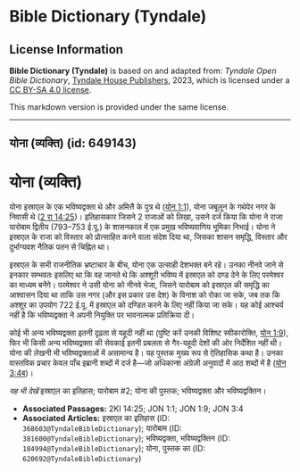 # Bible Dictionary (Tyndale)

## License Information

**Bible Dictionary (Tyndale)** is based on and adapted from: _Tyndale Open Bible Dictionary_, [Tyndale House Publishers](https://tyndaleopenresources.com/), 2023, which is licensed under a [CC BY-SA 4.0 license](https://creativecommons.org/licenses/by-sa/4.0/legalcode.en).

This markdown version is provided under the same license.



--------------------------------

## योना (व्यक्ति) (id: 649143)

योना (व्यक्ति)
==============

योना इस्राएल के एक भविष्यद्वक्ता थे और अमित्तै के पुत्र थे ([योन 1:1](https://ref.ly/Jonah1:1)), योना जबूलून के गथेपेर नगर के निवासी थे ([2 रा 14:25](https://ref.ly/2Kgs14:25))। इतिहासकार जिसने 2 राजाओं को लिखा, उसने दर्ज किया कि योना ने राजा यारोबाम द्वितीय (793–753 ई.पू.) के शासनकाल में एक प्रमुख भविष्यवाणिय भूमिका निभाई। योना ने इस्राएल के राजा को विस्तार को प्रोत्साहित करने वाला संदेश दिया था, जिसका शासन समृद्धि, विस्तार और दुर्भाग्यवश नैतिक पतन से चिह्नित था।

इस्राएल के सभी राजनीतिक भ्रष्टाचार के बीच, योना एक उत्साही देशभक्त बने रहे। उनका नीनवे जाने से इनकार सम्भवतः इसलिए था कि वह जानते थे कि अश्शूरी भविष्य में इस्राएल को दण्ड देने के लिए परमेश्वर का माध्यम बनेंगे। परमेश्वर ने उसी योना को नीनवे भेजा, जिसने यारोबाम को इस्राएल की समृद्धि का आश्वासन दिया था ताकि उस नगर (और इस प्रकार उस देश) के विनाश को रोका जा सके, जब तक कि अश्शूर का उपयोग 722 ई.पू. में इस्राएल को दण्डित करने के लिए नहीं किया जा सके। यह कोई आश्चर्य नहीं है कि भविष्यद्वक्ता ने अपनी नियुक्ति पर भावनात्मक प्रतिक्रिया दी।

कोई भी अन्य भविष्यद्वक्ता इतनी दृढ़ता से यहूदी नहीं था (पुष्टि करें उनकी विशिष्ट स्वीकारोक्ति, [योन 1:9](https://ref.ly/Jonah1:9)), फिर भी किसी अन्य भविष्यद्वक्ता की सेवकाई इतनी प्रबलता से गैर\-यहूदी देशों की ओर निर्देशित नहीं थी। योना की लेखनी भी भविष्यद्वक्ताओं में असामान्य है। यह पुस्तक मुख्य रूप से ऐतिहासिक कथा है। उनका वास्तविक प्रचार केवल पाँच इब्रानी शब्दों में दर्ज है—जो अधिकान्श अंग्रेज़ी अनुवादों में आठ शब्दों में है ([योन 3:4ब](https://ref.ly/Jonah3:4))।

*यह भी देखें* इस्राएल का इतिहास; यारोबाम \#2; योना की पुस्तक; भविष्यद्वक्ता और भविष्यद्वक्तिन।

* **Associated Passages:** 2KI 14:25; JON 1:1; JON 1:9; JON 3:4
* **Associated Articles:** इस्राएल का इतिहास  (ID: `368603@TyndaleBibleDictionary`); यारोबाम (ID: `381600@TyndaleBibleDictionary`); भविष्यद्वक्ता, भविष्यद्वक्तिन (ID: `184994@TyndaleBibleDictionary`); योना, पुस्तक का (ID: `620692@TyndaleBibleDictionary`)

